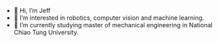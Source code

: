 - 👋 Hi, I’m Jeff
- 👀 I’m interested in robotics, computer vision and machine learning.
- 🌱 I’m currently studying master of mechanical engineering in National Chiao Tung University.

<!---
yvezz10/yvezz10 is a ✨ special ✨ repository because its `README.md` (this file) appears on your GitHub profile.
You can click the Preview link to take a look at your changes.
--->
